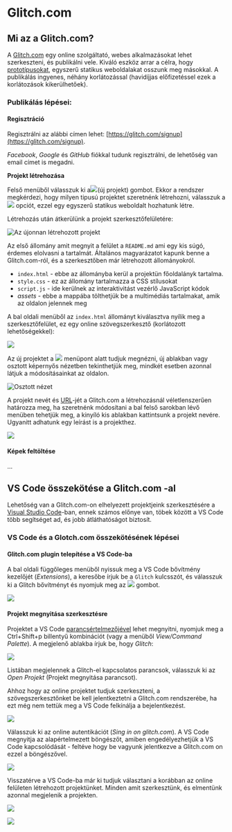 # Glitch.com

## Mi az a Glitch.com?

A [Glitch.com](https://glitch.com/) egy online szolgáltató, webes alkalmazásokat lehet szerkeszteni, és publikálni vele. Kiváló eszköz arrar a célra, hogy [prototípusokat](../digitalis-kiadvanyok/weblaptervezeshez-szuekseges-ismeretek.md#drotvaz), egyszerű statikus weboldalakat osszunk meg másokkal.  A publikálás ingyenes, néhány korlátozással \(havidíjjas előfizetéssel ezek a korlátozások kikerülhetőek\).

### Publikálás lépései: 

#### Regisztráció

Regisztrálni az alábbi címen lehet: [https://glitch.com/signup](https://glitch.com/signup).

_Facebook_, _Google_ és _GitHub_ fiókkal tudunk regisztrálni, de lehetőség van email címet is megadni.

**Projekt létrehozása**

Felső menüből válasszuk ki a![](../.gitbook/assets/newproject%20%281%29.png)\(új projekt\) gombot. Ekkor a rendszer megkérdezi, hogy milyen tipusú projektet szeretnénk létrehozni, válasszuk a ![](../.gitbook/assets/hellowebpage.png) opciót, ezzel egy egyszerű statikus weboldalt hozhatunk létre. 

Létrehozás után átkerülünk a projekt szerkesztőfelületére:

![Az &#xFA;jonnan l&#xE9;trehozott projekt](../.gitbook/assets/newprojekt.png)

Az első állomány amit megnyit a felület a `README.md` ami egy kis súgó, érdemes elolvasni a tartalmát. Általános magyarázatot kapunk benne a Glitch.com-ról, és a szerkesztőben már létrehozott állományokról.

* `index.html` - ebbe az állományba kerül a projektün főoldalányk tartalma.
* `style.css` - ez az állomány tartalmazza a CSS stílusokat
* `script.js` - ide kerülnek az interaktivitást vezérlő JavaScript kódok
* _assets_ - ebbe a mappába tölthetjük be a multimédiás tartalmakat, amik az oldalon jelennek meg

A bal oldali menüből az `index.html` állományt kiválasztva nyílik meg a szerkesztőfelület, ez egy online szövegszerkesztő \(korlátozott lehetőségekkel\):

![](../.gitbook/assets/newprojekteditor.png)

Az új projektet a ![](../.gitbook/assets/show.png) menüpont alatt tudjuk megnézni, új ablakban vagy osztott képernyős nézetben tekinthetjük meg, mindkét esetben azonnal látjuk a módosításainkat az oldalon.

![Osztott n&#xE9;zet](../.gitbook/assets/showsplit.png)

A projekt nevét és [URL](../digitalis-kiadvanyok/mi-szuekseges-egy-weboldal-elinditasahoz.md#domain-nev)-jét a Glitch.com a létrehozásnál véletlenszerűen határozza meg, ha szeretnénk módosítani a bal felső sarokban lévő menüben tehetjük meg, a kinyíló kis ablakban kattintsunk a projekt nevére. Ugyanitt adhatunk egy leírást is a projekthez.

![](../.gitbook/assets/projektname.png)

#### Képek feltöltése

...

## VS Code összekötése a Glitch.com -al

Lehetőség van a Glitch.com-on elhelyezett projektjeink szerkesztésére a [Visual Studio Code](../vs-code/mi-a-vs-code.md)-ban, ennek számos előnye van, töbek között a VS Code több segítséget ad, és jobb átláthatóságot biztosít.

### VS Code és a Glotch.com összekötésének lépései

#### Glitch.com plugin telepítése a VS Code-ba

A bal oldali függőleges menüből nyissuk meg a VS Code bővítmény kezelőjét \(_Extensions_\), a keresőbe írjuk be a `Glitch` kulcsszót, és válasszuk ki a Glitch bővítményt és nyomjuk meg az ![](../.gitbook/assets/install.png) gombot.

![](../.gitbook/assets/codeglitchextension.png)

#### Projekt megnyitása szerkesztésre

Projektet a VS Code [parancsértelmezőjével](../vs-code/vs-code-anatomiaja.md#parancs-paletta) lehet megnyitni, nyomjuk meg a Ctrl+Shift+p billentyű kombinációt \(vagy a menüből _View/Command Palette_\). A megjelenő ablakba írjuk be, hogy _Glitch_:

![](../.gitbook/assets/commandpaletteglitch.png)

Listában megjelennek a Glitch-el kapcsolatos parancsok, válasszuk ki az _Open Projekt_ \(Projekt megnyitása parancsot\).

Ahhoz hogy az online projektet tudjuk szerkeszteni, a szövegszerkesztőnket be kell jelentkeztetni a Glitch.com rendszerébe, ha ezt még nem tettük meg a VS Code felkínálja a bejelentkezést. 

![](../.gitbook/assets/glitchlogin.png)

Válasszuk ki az online autentikációt \(_Sing in on glitch.com_\). A VS Code megnyitja az alapértelmezett böngészőt, amiben engedélyezhetjük a VS Code kapcsolódását - feltéve hogy be vagyunk jelentkezve a Glitch.com on ezzel a böngészővel.

![](../.gitbook/assets/openproject.png)

Visszatérve a VS Code-ba már ki tudjuk választani a korábban az online felületen létrehozott projektünket. Minden amit szerkesztünk, és elmentünk azonnal megjelenik a projekten.

![](../.gitbook/assets/projektediting%20%281%29.png)

![](../.gitbook/assets/editresult.png)

